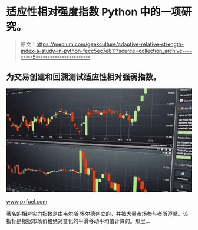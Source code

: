 # 适应性相对强度指数 Python 中的一项研究。

> 原文：<https://medium.com/geekculture/adaptive-relative-strength-index-a-study-in-python-fecc5ec7e811?source=collection_archive---------5----------------------->

## 为交易创建和回溯测试适应性相对强弱指数。

![](img/92f27c24e153d7b97b3e3b8f6eed1fc3.png)

www.pxfuel.com

著名的相对实力指数是由韦尔斯·怀尔德创立的，并被大量市场参与者所遵循。该指标是根据市场价格绝对变化的平滑移动平均值计算的。那里…
